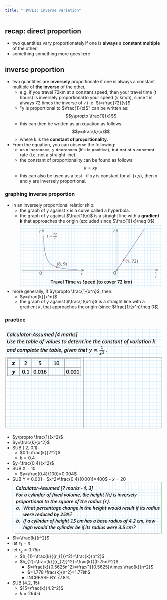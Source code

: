 ```yaml
---
title: "T1W7L1: inverse variation"
---
```


## recap: direct proportion

- two quantities vary proportionately if one is **always** a **constant multiple** of the other.
- something something more goes here

## inverse proportion

- two quantities are **inversely** proportionate if one is always a constant multiple of **the inverse** of the other.
  - e.g. if you travel 72km at a constant speed, then your travel time (t hours) is inversely proportional to your speed ($v$ km/h), since t is always 72 times the inverse of $v$ (i.e. $t=\frac{72}{v}$
  - "y is proportional to $\frac{1}{x}$" can be written as: $$y\propto \frac{1}{x}$$
  - this can then be written as an equation as follows: $$y=\frac{k}{x}$$
  - where k is the **constant of proportionality**.
- From the equation, you can observe the following:
  - as x increases, y decreases (if k is positive), but not at a constant rate (i.e. not a straight line)
  - the constant of proportionality can be found as follows: $$k=xy$$
  - this can also be used as a test - if xy is constant for all (x,y), then x and y are inversely proportional.

### graphing inverse proportion

- in an inversely proportional relationship:
  - the graph of y against x is a curve called a hyperbola.
  - the graph of y against $\frac{1}{x}$ is a straight line with a **gradient k** that approaches the origin (excluded since $\frac{1}{x}\neq 0$)![500](notes/images/Screen%20Shot%202023-03-14%20at%201.43.18%20pm.png)
- more generally, if $y\propto \frac{1}{x^n}$, then:
  - $y=\frac{k}{x^n}$
  - the graph of y against $\frac{1}{x^n}$ is a straight line with a gradient $k$, that approaches the origin (since $\frac{1}{x^n}\neq 0$)

### practice

![500](notes/images/Screen%20Shot%202023-03-14%20at%201.45.02%20pm.png)

- $y\propto \frac{1}{x^2}$
- $y=\frac{k}{x^2}$
- SUB ( 2, 0.1):
  - $0.1=\frac{k}{2^2}$
  - $k=0.4$
- $y=\frac{0.4}{x^2}$
- SUB X = 10
  - $y=\frac{0.4}{100}=0.004$
- SUB Y = 0.001 - $x^2=\frac{0.4}{0.001}=400$ - $x=20$
  ![](notes/images/Screen%20Shot%202023-03-14%20at%201.51.10%20pm.png)
- $h=\frac{k}{r^2}$
- let $r_{1}=n$
- let $r_{2}=0.75n$
  - $h_{1}=\frac{k}{{r_{1}}^2}=\frac{k}{n^2}$
  - $h_{2}=\frac{k}{{r_{2}}^2}=\frac{k}{(0.75n)^2}$
    - $=\frac{k}{0.5625n^2}=\frac{1}{0.5625}\times \frac{k}{n^2}$
    - $=1.778 \frac{k}{n^2}=1.778h$
    - INCREASE BY 77.8%
- SUB (4.2, 15):
  - $15=\frac{k}{4.2^2}$
  - $k=264.6$
